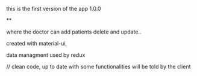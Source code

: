 this is the first version of the app 1.0.0

\*\*

where the doctor can add patients
delete and update..

created with material-ui,

data managment used by redux

// clean code, up to date with some functionalities will be told by the client
